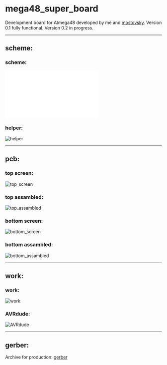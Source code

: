 # mega48_super_board
Development board for Atmega48 developed by me and [mostovsky](https://github.com/mostovsky).
Version 0.1 fully functional. Version 0.2 in progress.

***
## scheme:
### scheme:
![scheme](docs/scheme_v0.1.pdf)
### helper:
![helper](docs/helper.jpg)

***
## pcb:
### top screen:
![top_screen](view/v0.1/screen_v0.1_top.png)
### top assambled:
![top_assambled](view/v0.1/view_0.1_top.jpg)
### bottom screen:
![bottom_screen](view/v0.1/screen_v0.1_bottom.png)
### bottom assambled:
![bottom_assambled](view/v0.1/view_0.1_bottom.jpg)

***
## work:
### work:
![work](view/v0.1/view_0.1_work.jpg)
### AVRdude:
![AVRdude](docs/mega48_super_board_v0.1_calibr.png)

***
## gerber:
Archive for production:
[gerber](https://github.com/piro-s/mega48_super_board/raw/main/gerber/mega48_super_board_v0.1.zip)